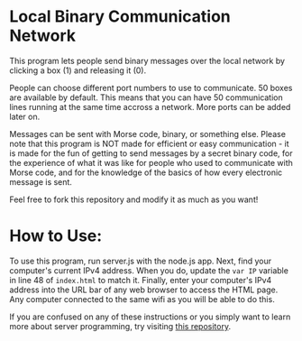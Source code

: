 # Local Binary Communication Network
This program lets people send binary messages over the local network by clicking a box (1) and releasing it (0).

People can choose different port numbers to use to communicate.  50 boxes are available by default.  This means that you can have 50 communication lines running at the same time accross a network.  More ports can be added later on.

Messages can be sent with Morse code, binary, or something else.  Please note that this program is NOT made for efficient or easy communication - it is made for the fun of getting to send messages by a secret binary code, for the experience of what it was like for people who used to communicate with Morse code, and for the knowledge of the basics of how every electronic message is sent.

Feel free to fork this repository and modify it as much as you want!

# How to Use:
To use this program, run server.js with the node.js app.  Next, find your computer's current IPv4 address.  When you do, update the `var IP` variable in line 48 of `index.html` to match it.  Finally, enter your computer's IPv4 address into the URL bar of any web browser to access the HTML page.  Any computer connected to the same wifi as you will be able to do this.

If you are confused on any of these instructions or you simply want to learn more about server programming, try visiting [this repository](https://github.com/WesleyMcGinn/Simple-Websocket-Example).
